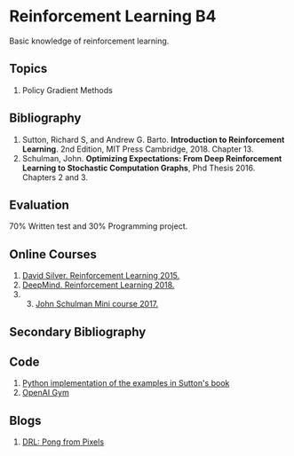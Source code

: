 # Reinforcement Learning B4
Basic knowledge of reinforcement learning.

## Topics
1. Policy Gradient Methods 


## Bibliography
1. Sutton, Richard S, and Andrew G. Barto. **Introduction to Reinforcement Learning**. 2nd Edition, MIT Press Cambridge, 2018.  Chapter 13.
2. Schulman, John. **Optimizing Expectations: From Deep Reinforcement Learning to Stochastic Computation Graphs**, Phd Thesis 2016. Chapters 2 and 3.

## Evaluation
70% Written test and 30% Programming project.

## Online Courses
1. [David Silver. Reinforcement Learning 2015.]( http://www0.cs.ucl.ac.uk/staff/d.silver/web/Teaching.html)
2. [DeepMind. Reinforcement Learning 2018.](https://www.youtube.com/playlist?list=PLqYmG7hTraZDNJre23vqCGIVpfZ_K2RZs)
3. 3. [John Schulman Mini course 2017.](https://www.youtube.com/watch?v=oPGVsoBonLM&t=13s)

## Secondary Bibliography

## Code
1. [Python implementation of the examples in Sutton's book](https://github.com/ShangtongZhang/reinforcement-learning-an-introduction)
2. [OpenAI Gym](https://gym.openai.com)

## Blogs
1. [DRL: Pong from Pixels](http://karpathy.github.io/2016/05/31/rl/)